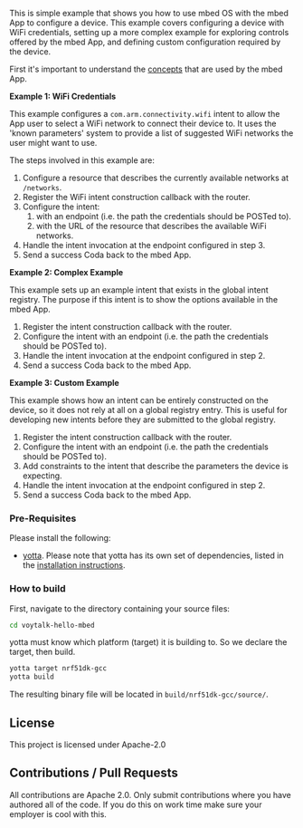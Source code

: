 
This is simple example that shows you how to use mbed OS with the mbed App to configure a device. This example covers configuring a device with WiFi credentials, setting up a more complex example for exploring controls offered by the mbed App, and defining custom configuration required by the device. 

First it's important to understand the [concepts](https://github.com/ARMmbed/envoy-docs/blob/master/docs/concepts.md) that are used by the mbed App.

**Example 1: WiFi Credentials**

This example configures a `com.arm.connectivity.wifi` intent to allow the App user to select a WiFi network to connect their device to. It uses the 'known parameters' system to provide a list of suggested WiFi networks the user might want to use. 

The steps involved in this example are:

1. Configure a resource that describes the currently available networks at `/networks`.
2. Register the WiFi intent construction callback with the router.
3. Configure the intent:
	1. with an endpoint (i.e. the path the credentials should be POSTed to).
	2. with the URL of the resource that describes the available WiFi networks.
4. Handle the intent invocation at the endpoint configured in step 3.
5. Send a success Coda back to the mbed App.

**Example 2: Complex Example**

This example sets up an example intent that exists in the global intent registry. The purpose if this intent is to show the options available in the mbed App.

1. Register the intent construction callback with the router.
2. Configure the intent with an endpoint (i.e. the path the credentials should be POSTed to).
3. Handle the intent invocation at the endpoint configured in step 2.
4. Send a success Coda back to the mbed App.

**Example 3: Custom Example**

This example shows how an intent can be entirely constructed on the device, so it does not rely at all on a global registry entry. This is useful for developing new intents before they are submitted to the global registry.

1. Register the intent construction callback with the router.
2. Configure the intent with an endpoint (i.e. the path the credentials should be POSTed to).
3. Add constraints to the intent that describe the parameters the device is expecting.
4. Handle the intent invocation at the endpoint configured in step 2.
5. Send a success Coda back to the mbed App.


### Pre-Requisites

Please install the following:

* [yotta](https://github.com/ARMmbed/yotta). Please note that yotta has its own set of dependencies, listed in the [installation instructions](http://yottadocs.mbed.com/#installing).


### How to build

First, navigate to the directory containing your source files:

```bash
cd voytalk-hello-mbed
```

yotta must know which platform (target) it is building to. So we declare the target, then build.

```bash
yotta target nrf51dk-gcc
yotta build
```

The resulting binary file will be located in
`build/nrf51dk-gcc/source/`.


## License
This project is licensed under Apache-2.0

## Contributions / Pull Requests
All contributions are Apache 2.0. Only submit contributions where you have authored all of the code. If you do this on work time make sure your employer is cool with this.
